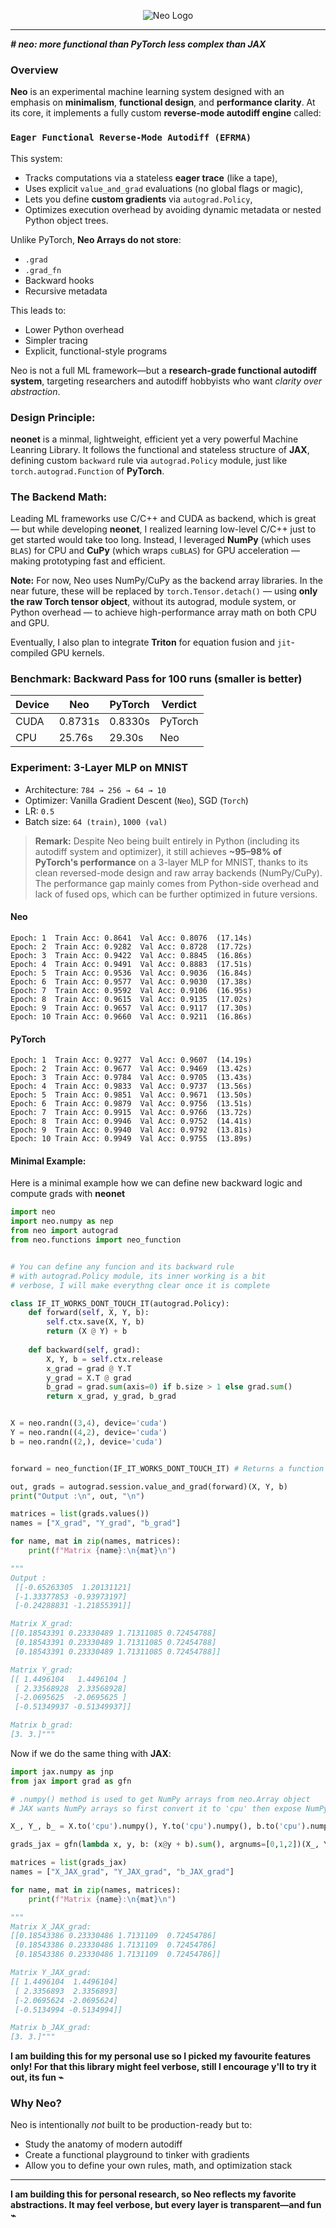<p align="center">
  <picture>
    <source media="(prefers-color-scheme: dark)" srcset="neo/media/neo_d_git1.png">
    <source media="(prefers-color-scheme: light)" srcset="neo/media/neo_l1.png">
    <img alt="Neo Logo" src="neo_logo_light.png" width="auto">
  </picture>
</p>


---


***# neo: more functional than PyTorch less complex than JAX***


### Overview

**Neo** is an experimental machine learning system designed with an emphasis on **minimalism**, **functional design**, and **performance clarity**. At its core, it implements a fully custom **reverse-mode autodiff engine** called:

### `Eager Functional Reverse-Mode Autodiff (EFRMA)`

This system:

- Tracks computations via a stateless **eager trace** (like a tape),
- Uses explicit `value_and_grad` evaluations (no global flags or magic),
- Lets you define **custom gradients** via `autograd.Policy`,
- Optimizes execution overhead by avoiding dynamic metadata or nested Python object trees.

Unlike PyTorch, **Neo Arrays do not store**:
- `.grad`
- `.grad_fn`
- Backward hooks
- Recursive metadata

This leads to:
- Lower Python overhead
- Simpler tracing
- Explicit, functional-style programs

Neo is not a full ML framework—but a **research-grade functional autodiff system**, targeting researchers and autodiff hobbyists who want *clarity over abstraction*.


### Design Principle:
**neonet** is a minmal, lightweight, efficient yet a very powerful Machine Leanring Library. It follows the functional and stateless structure of **JAX**, defining custom `backward` rule via `autograd.Policy` module, just like `torch.autograd.Function` of **PyTorch**. 


### The Backend Math:
Leading ML frameworks use C/C++ and CUDA as backend, which is great — but while developing **neonet**, I realized learning low-level C/C++ just to get started would take too long. Instead, I leveraged **NumPy** (which uses `BLAS`) for CPU and **CuPy** (which wraps `cuBLAS`) for GPU acceleration — making prototyping fast and efficient.

**Note:** For now, Neo uses NumPy/CuPy as the backend array libraries. In the near future, these will be replaced by `torch.Tensor.detach()` — using **only the raw Torch tensor object**, without its autograd, module system, or Python overhead — to achieve high-performance array math on both CPU and GPU.

Eventually, I also plan to integrate **Triton** for equation fusion and `jit`-compiled GPU kernels.


### Benchmark: Backward Pass for 100 runs (smaller is better)
| Device | Neo | PyTorch | Verdict |
|--------|-----|---------|---------|
| CUDA   | 0.8731s | 0.8330s | PyTorch |
| CPU    | 25.76s  | 29.30s  | Neo |


### Experiment: 3-Layer MLP on MNIST

- Architecture: `784 → 256 → 64 → 10`
- Optimizer: Vanilla Gradient Descent (`Neo`), SGD (`Torch`)
- LR: `0.5`
- Batch size: `64 (train)`, `1000 (val)`

> **Remark:** Despite Neo being built entirely in Python (including its autodiff system and optimizer), it still achieves **~95–98% of PyTorch's performance** on a 3-layer MLP for MNIST, thanks to its clean reversed-mode design and raw array backends (NumPy/CuPy). The performance gap mainly comes from Python-side overhead and lack of fused ops, which can be further optimized in future versions.

#### Neo
```
Epoch: 1  Train Acc: 0.8641  Val Acc: 0.8076  (17.14s)
Epoch: 2  Train Acc: 0.9282  Val Acc: 0.8728  (17.72s)
Epoch: 3  Train Acc: 0.9422  Val Acc: 0.8845  (16.86s)
Epoch: 4  Train Acc: 0.9491  Val Acc: 0.8883  (17.51s)
Epoch: 5  Train Acc: 0.9536  Val Acc: 0.9036  (16.84s)
Epoch: 6  Train Acc: 0.9577  Val Acc: 0.9030  (17.38s)
Epoch: 7  Train Acc: 0.9592  Val Acc: 0.9106  (16.95s)
Epoch: 8  Train Acc: 0.9615  Val Acc: 0.9135  (17.02s)
Epoch: 9  Train Acc: 0.9657  Val Acc: 0.9117  (17.30s)
Epoch: 10 Train Acc: 0.9660  Val Acc: 0.9211  (16.86s)
```

#### PyTorch
```
Epoch: 1  Train Acc: 0.9277  Val Acc: 0.9607  (14.19s)
Epoch: 2  Train Acc: 0.9677  Val Acc: 0.9469  (13.42s)
Epoch: 3  Train Acc: 0.9784  Val Acc: 0.9705  (13.43s)
Epoch: 4  Train Acc: 0.9833  Val Acc: 0.9737  (13.56s)
Epoch: 5  Train Acc: 0.9851  Val Acc: 0.9671  (13.50s)
Epoch: 6  Train Acc: 0.9879  Val Acc: 0.9756  (13.51s)
Epoch: 7  Train Acc: 0.9915  Val Acc: 0.9766  (13.72s)
Epoch: 8  Train Acc: 0.9946  Val Acc: 0.9752  (14.41s)
Epoch: 9  Train Acc: 0.9940  Val Acc: 0.9792  (13.81s)
Epoch: 10 Train Acc: 0.9949  Val Acc: 0.9755  (13.89s)
```


#### Minimal Example:
Here is a minimal example how we can define new backward logic and compute grads with **neonet**

```python
import neo
import neo.numpy as nep
from neo import autograd
from neo.functions import neo_function


# You can define any funcion and its backward rule
# with autograd.Policy module, its inner working is a bit
# verbose, I will make everythng clear once it is complete

class IF_IT_WORKS_DONT_TOUCH_IT(autograd.Policy):
    def forward(self, X, Y, b):
        self.ctx.save(X, Y, b)
        return (X @ Y) + b
    
    def backward(self, grad):
        X, Y, b = self.ctx.release
        x_grad = grad @ Y.T
        y_grad = X.T @ grad
        b_grad = grad.sum(axis=0) if b.size > 1 else grad.sum()
        return x_grad, y_grad, b_grad


X = neo.randn((3,4), device='cuda')
Y = neo.randn((4,2), device='cuda')
b = neo.randn((2,), device='cuda')


forward = neo_function(IF_IT_WORKS_DONT_TOUCH_IT) # Returns a function & records nodes 

out, grads = autograd.session.value_and_grad(forward)(X, Y, b)
print("Output :\n", out, "\n")

matrices = list(grads.values())
names = ["X_grad", "Y_grad", "b_grad"]

for name, mat in zip(names, matrices):
    print(f"Matrix {name}:\n{mat}\n")

"""
Output :
 [[-0.65263305  1.20131121]
 [-1.33377853 -0.93973197]
 [-0.24288831 -1.21855391]] 

Matrix X_grad:
[[0.18543391 0.23330489 1.71311085 0.72454788]
 [0.18543391 0.23330489 1.71311085 0.72454788]
 [0.18543391 0.23330489 1.71311085 0.72454788]]

Matrix Y_grad:
[[ 1.4496104   1.4496104 ]
 [ 2.33568928  2.33568928]
 [-2.0695625  -2.0695625 ]
 [-0.51349937 -0.51349937]]

Matrix b_grad:
[3. 3.]"""

```

Now if we do the same thing with **JAX**:

```python
import jax.numpy as jnp
from jax import grad as gfn

# .numpy() method is used to get NumPy arrays from neo.Array object 
# JAX wants NumPy arrays so first convert it to 'cpu' then expose NumPy arrays

X_, Y_, b_ = X.to('cpu').numpy(), Y.to('cpu').numpy(), b.to('cpu').numpy()

grads_jax = gfn(lambda x, y, b: (x@y + b).sum(), argnums=[0,1,2])(X_, Y_, b_)

matrices = list(grads_jax)
names = ["X_JAX_grad", "Y_JAX_grad", "b_JAX_grad"]

for name, mat in zip(names, matrices):
    print(f"Matrix {name}:\n{mat}\n")

"""
Matrix X_JAX_grad:
[[0.18543386 0.23330486 1.7131109  0.72454786]
 [0.18543386 0.23330486 1.7131109  0.72454786]
 [0.18543386 0.23330486 1.7131109  0.72454786]]

Matrix Y_JAX_grad:
[[ 1.4496104  1.4496104]
 [ 2.3356893  2.3356893]
 [-2.0695624 -2.0695624]
 [-0.5134994 -0.5134994]]

Matrix b_JAX_grad:
[3. 3.]"""

```
**I am building this for my personal use so I picked my favourite features only! For that this library might feel verbose, still I encourage y'll to try it out, its fun ⌁**


### Why Neo?

Neo is intentionally *not* built to be production-ready but to:
- Study the anatomy of modern autodiff
- Create a functional playground to tinker with gradients
- Allow you to define your own rules, math, and optimization stack

---

**I am building this for personal research, so Neo reflects my favorite abstractions. It may feel verbose, but every layer is transparent—and fun ⌁**

